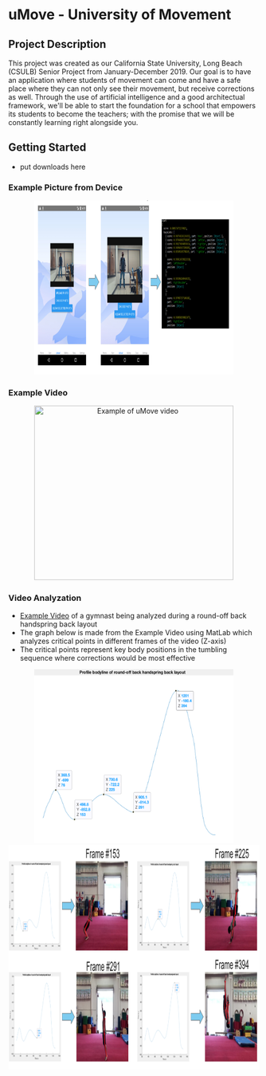 # uMove - University of Movement
## Project Description
This project was created as our California State University, Long Beach (CSULB) Senior Project from January-December 2019. Our goal is to have an application where students of movement can come and have a safe place where they can not only see their movement, but receive corrections as well. Through the use of artificial intelligence and a good architectual framework, we'll be able to start the foundation for a school that empowers its students to become the teachers; with the promise that we will be constantly learning right alongside you. 

## Getting Started
* put downloads here

### Example Picture from Device
<p align="center">
  <img src="https://github.com/ramos07/pose-estimation/blob/master/videos/Screen%20Shot%202020-03-30%20at%209.23.15%20AM.png" width="400" height="350" title="Example of photo from device">
</p>

### Example Video
<p align="center">
  <img src="https://github.com/ramos07/pose-estimation/blob/master/videos/final_5e26492f8d6e7d00164e69fe_535259%20(1).gif" width="400" height="350" title="Example of uMove video">
</p>

### Video Analyzation
* [Example Video](https://www.youtube.com/watch?v=kk0D3QOK8qk) of a gymnast being analyzed during a round-off back handspring back layout
* The graph below is made from the Example Video using MatLab which analyzes critical points in different frames of the video (Z-axis)
* The critical points represent key body positions in the tumbling sequence where corrections would be most effective

<p align="center">
  <img src="https://github.com/ramos07/pose-estimation/blob/master/videos/Screen%20Shot%202019-12-05%20at%2011.08.19%20AM.png" width="400" height="350" title="Example Graph">
  <img src="https://github.com/ramos07/pose-estimation/blob/master/videos/Screen%20Shot%202020-03-30%20at%209.18.55%20AM.png" width="800" height="450" title="Example of frames">
</p>


